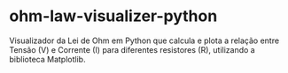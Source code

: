 # ohm-law-visualizer-python
Visualizador da Lei de Ohm em Python que calcula e plota a relação entre Tensão (V) e Corrente (I) para diferentes resistores (R), utilizando a biblioteca Matplotlib.
